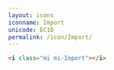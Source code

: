 ```yaml
---
layout: icons
iconname: Import
unicode: EC1D
permalink: /icon/Import/
---
```


``` html
<i class="mi mi-Import"></i>
```
